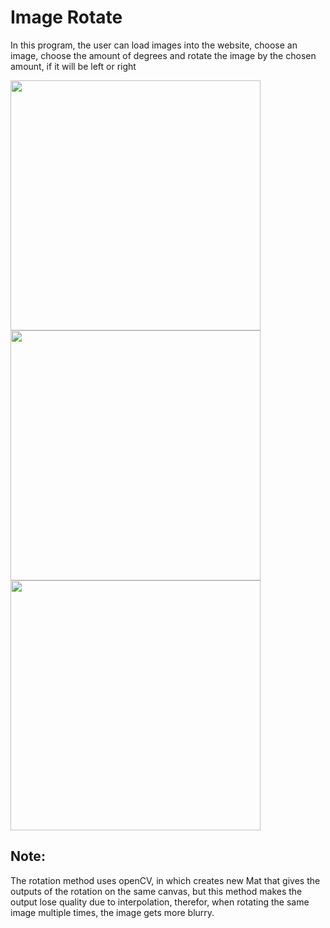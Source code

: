 
# Image Rotate

In this program, the user can load images into the website, choose an image, choose the amount of degrees and rotate the image by the chosen amount, if it will be left or right

<img src="https://github.com/Neidav316/My-Projects-n-Others/assets/91477329/d6349676-180c-44a7-8319-f20ec7a9f791" height=400>
<img src="https://github.com/Neidav316/My-Projects-n-Others/assets/91477329/07a72dbb-419a-44ee-a818-0e682540c631" height=400>
<img src="https://github.com/Neidav316/My-Projects-n-Others/assets/91477329/0f529ce5-08c2-4046-912f-7d030afcc60b" height=400>

## Note: 
The rotation method uses openCV, in which creates new Mat that gives the outputs of the rotation on the same canvas, but this method makes the output lose quality due to interpolation, therefor, when rotating the same image multiple times, the image gets more blurry.
